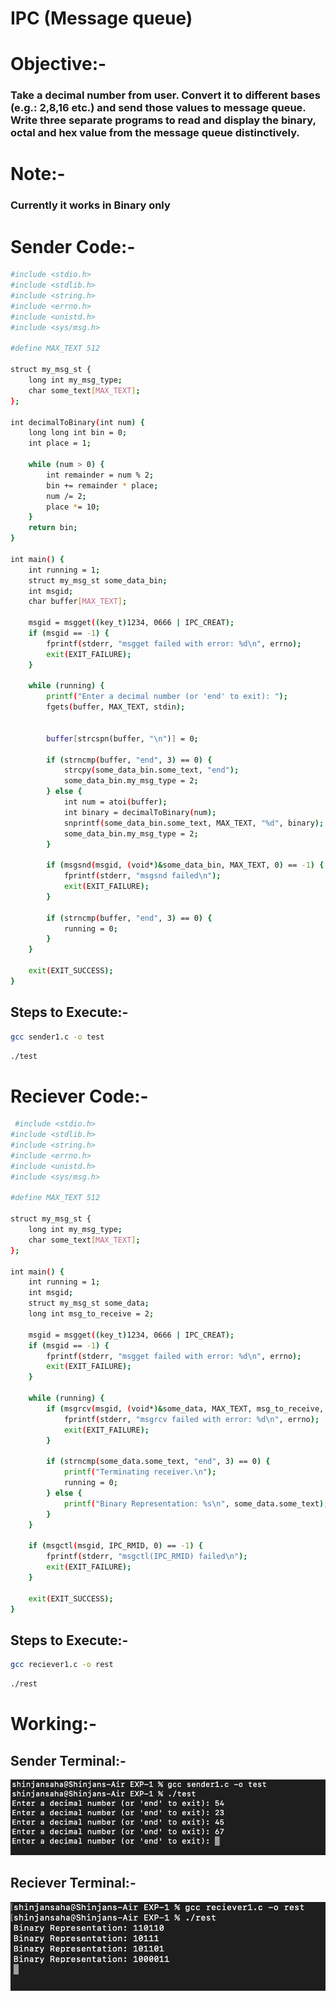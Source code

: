 # IPC (Message queue)

# Objective:-
### Take a decimal number from user. Convert it to different bases (e.g.: 2,8,16 etc.) and send those values to message queue. Write three separate programs to read and display the binary, octal and hex value from the message queue distinctively.


# Note:- 

### Currently it works in Binary only


# Sender Code:-

```bash 
#include <stdio.h>
#include <stdlib.h>
#include <string.h>
#include <errno.h>
#include <unistd.h>
#include <sys/msg.h>

#define MAX_TEXT 512

struct my_msg_st {
    long int my_msg_type;
    char some_text[MAX_TEXT];
};

int decimalToBinary(int num) {
    long long int bin = 0;
    int place = 1;
    
    while (num > 0) {
        int remainder = num % 2;
        bin += remainder * place;
        num /= 2;
        place *= 10;
    }
    return bin;
}

int main() {
    int running = 1;
    struct my_msg_st some_data_bin;
    int msgid;
    char buffer[MAX_TEXT];

    msgid = msgget((key_t)1234, 0666 | IPC_CREAT);
    if (msgid == -1) {
        fprintf(stderr, "msgget failed with error: %d\n", errno);
        exit(EXIT_FAILURE);
    }

    while (running) {
        printf("Enter a decimal number (or 'end' to exit): ");
        fgets(buffer, MAX_TEXT, stdin);
        
        
        buffer[strcspn(buffer, "\n")] = 0;

        if (strncmp(buffer, "end", 3) == 0) {
            strcpy(some_data_bin.some_text, "end");
            some_data_bin.my_msg_type = 2;
        } else {
            int num = atoi(buffer);  
            int binary = decimalToBinary(num);
            snprintf(some_data_bin.some_text, MAX_TEXT, "%d", binary);
            some_data_bin.my_msg_type = 2;
        }

        if (msgsnd(msgid, (void*)&some_data_bin, MAX_TEXT, 0) == -1) {
            fprintf(stderr, "msgsnd failed\n");
            exit(EXIT_FAILURE);
        }

        if (strncmp(buffer, "end", 3) == 0) {
            running = 0;
        }
    }

    exit(EXIT_SUCCESS);
}

```


## Steps to Execute:-
```bash
gcc sender1.c -o test
```

```bash
./test
```

# Reciever Code:-

```bash
 #include <stdio.h>
#include <stdlib.h>
#include <string.h>
#include <errno.h>
#include <unistd.h>
#include <sys/msg.h>

#define MAX_TEXT 512

struct my_msg_st {
    long int my_msg_type;
    char some_text[MAX_TEXT];
};

int main() {
    int running = 1;
    int msgid;
    struct my_msg_st some_data;
    long int msg_to_receive = 2;

    msgid = msgget((key_t)1234, 0666 | IPC_CREAT);
    if (msgid == -1) {
        fprintf(stderr, "msgget failed with error: %d\n", errno);
        exit(EXIT_FAILURE);
    }

    while (running) {
        if (msgrcv(msgid, (void*)&some_data, MAX_TEXT, msg_to_receive, 0) == -1) {
            fprintf(stderr, "msgrcv failed with error: %d\n", errno);
            exit(EXIT_FAILURE);
        }

        if (strncmp(some_data.some_text, "end", 3) == 0) {
            printf("Terminating receiver.\n");
            running = 0;
        } else {
            printf("Binary Representation: %s\n", some_data.some_text);
        }
    }

    if (msgctl(msgid, IPC_RMID, 0) == -1) {
        fprintf(stderr, "msgctl(IPC_RMID) failed\n");
        exit(EXIT_FAILURE);
    }

    exit(EXIT_SUCCESS);
}

```

## Steps to Execute:-
```bash
gcc reciever1.c -o rest
```

```bash
./rest
```


# Working:-

## Sender Terminal:-
<img src="./img/sender.png">



## Reciever Terminal:-
<img src="./img/reciever.png">